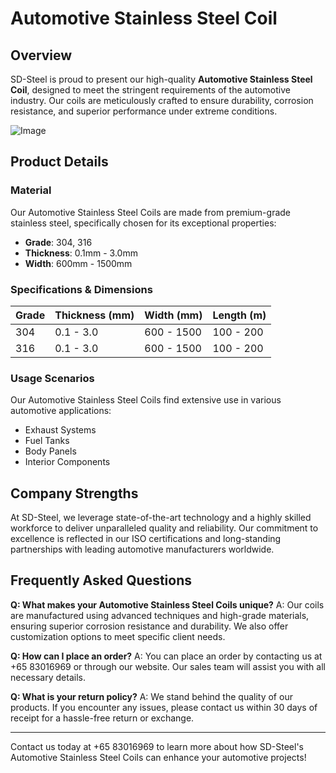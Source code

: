 # Automotive Stainless Steel Coil

## Overview

SD-Steel is proud to present our high-quality **Automotive Stainless Steel Coil**, designed to meet the stringent requirements of the automotive industry. Our coils are meticulously crafted to ensure durability, corrosion resistance, and superior performance under extreme conditions.

![Image](https://github.com/user-attachments/assets/2567258e-e124-4816-932d-1809bd27ef0b)

## Product Details

### Material
Our Automotive Stainless Steel Coils are made from premium-grade stainless steel, specifically chosen for its exceptional properties:
- **Grade**: 304, 316
- **Thickness**: 0.1mm - 3.0mm
- **Width**: 600mm - 1500mm

### Specifications & Dimensions

| Grade | Thickness (mm) | Width (mm) | Length (m) |
|-------|----------------|------------|------------|
| 304   | 0.1 - 3.0      | 600 - 1500 | 100 - 200  |
| 316   | 0.1 - 3.0      | 600 - 1500 | 100 - 200  |

### Usage Scenarios
Our Automotive Stainless Steel Coils find extensive use in various automotive applications:
- Exhaust Systems
- Fuel Tanks
- Body Panels
- Interior Components

## Company Strengths

At SD-Steel, we leverage state-of-the-art technology and a highly skilled workforce to deliver unparalleled quality and reliability. Our commitment to excellence is reflected in our ISO certifications and long-standing partnerships with leading automotive manufacturers worldwide.

## Frequently Asked Questions

**Q: What makes your Automotive Stainless Steel Coils unique?**
A: Our coils are manufactured using advanced techniques and high-grade materials, ensuring superior corrosion resistance and durability. We also offer customization options to meet specific client needs.

**Q: How can I place an order?**
A: You can place an order by contacting us at +65 83016969 or through our website. Our sales team will assist you with all necessary details.

**Q: What is your return policy?**
A: We stand behind the quality of our products. If you encounter any issues, please contact us within 30 days of receipt for a hassle-free return or exchange.

---

Contact us today at +65 83016969 to learn more about how SD-Steel's Automotive Stainless Steel Coils can enhance your automotive projects!